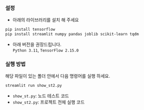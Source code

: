 ###  설정

* 아래의 라이브러리를 설치 해 주세요
```bash
pip install tensorflow
pip install streamlit numpy pandas joblib scikit-learn tqdm
```
* 아래 버전을 권장드립니다.    
  `Python 3.11`, `TensorFlow 2.15.0`

### 실행 방법

해당 파일이 있는 폴더 안에서 다음 명령어를 실행 하세요.    
```bash
streamlit run show_st2.py
```
  * `show_st.py`: 노드 테스트 코드
  * `show_st2.py`: 프로젝트 전체 실행 코드


